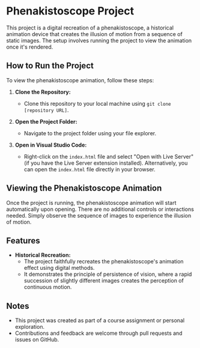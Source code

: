 # Phenakistoscope Project

This project is a digital recreation of a phenakistoscope, a historical animation device that creates the illusion of motion from a sequence of static images. The setup involves running the project to view the animation once it's rendered.

## How to Run the Project

To view the phenakistoscope animation, follow these steps:

1. **Clone the Repository:**
   - Clone this repository to your local machine using `git clone [repository URL]`.

2. **Open the Project Folder:**
   - Navigate to the project folder using your file explorer.

3. **Open in Visual Studio Code:**
   - Right-click on the `index.html` file and select "Open with Live Server" (if you have the Live Server extension installed). Alternatively, you can open the `index.html` file directly in your browser.

## Viewing the Phenakistoscope Animation

Once the project is running, the phenakistoscope animation will start automatically upon opening. There are no additional controls or interactions needed. Simply observe the sequence of images to experience the illusion of motion.

## Features

- **Historical Recreation:**
  - The project faithfully recreates the phenakistoscope's animation effect using digital methods.
  - It demonstrates the principle of persistence of vision, where a rapid succession of slightly different images creates the perception of continuous motion.

## Notes

- This project was created as part of a course assignment or personal exploration.
- Contributions and feedback are welcome through pull requests and issues on GitHub.

